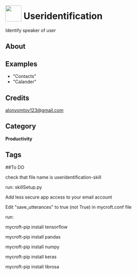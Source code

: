 # <img src="https://raw.githack.com/FortAwesome/Font-Awesome/master/svgs/solid/robot.svg" card_color="#40DBB0" width="50" height="50" style="vertical-align:bottom"/> Useridentification
Identify speaker of user

## About


## Examples
* "Contacts"
* "Calander"

## Credits
alonyomtov123@gmail.com

## Category
**Productivity**

## Tags

##To DO

check that file name is useridentification-skill

run: skillSetup.py

Add less secure app access to your email account

Edit "save_utterances" to true (not True) in mycroft.conf file


run:

mycroft-pip install tensorflow

mycroft-pip install pandas

mycroft-pip install numpy

mycroft-pip install keras

mycroft-pip install librosa
